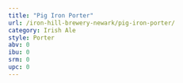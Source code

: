 ```yaml
---
title: "Pig Iron Porter"
url: /iron-hill-brewery-newark/pig-iron-porter/
category: Irish Ale
style: Porter
abv: 0
ibu: 0
srm: 0
upc: 0
---
```


